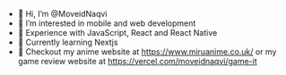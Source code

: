 - 👋 Hi, I’m @MoveidNaqvi
- 👀 I’m interested in mobile and web development
- 💼 Experience with JavaScript, React and React Native
- 🏫 Currently learning Nextjs
- 🔗 Checkout my anime website at https://www.miruanime.co.uk/ or my game review website at https://vercel.com/moveidnaqvi/game-it
<!---
MoveidNaqvi/MoveidNaqvi is a ✨ special ✨ repository because its `README.md` (this file) appears on your GitHub profile.
You can click the Preview link to take a look at your changes.
--->
